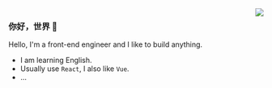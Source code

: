 <img align="right" src="https://github-readme-stats.vercel.app/api?username=yunying1&show_icons=true&icon_color=CE1D2D&text_color=718096&bg_color=ffffff&hide_title=true" />

### 你好，世界 👋

Hello, I'm a front-end engineer and I like to build anything.

- I am learning English.
- Usually use `React`, I also like `Vue`.
- ...
